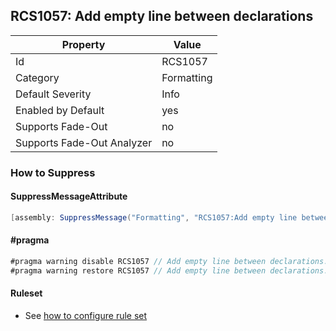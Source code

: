 ## RCS1057: Add empty line between declarations

Property | Value
--- | --- 
Id | RCS1057
Category | Formatting
Default Severity | Info
Enabled by Default | yes
Supports Fade-Out | no
Supports Fade-Out Analyzer | no

### How to Suppress

#### SuppressMessageAttribute

```csharp
[assembly: SuppressMessage("Formatting", "RCS1057:Add empty line between declarations.", Justification = "<Pending>")]
```

#### \#pragma

```csharp
#pragma warning disable RCS1057 // Add empty line between declarations.
#pragma warning restore RCS1057 // Add empty line between declarations.
```

#### Ruleset

* See [how to configure rule set](../HowToConfigureAnalyzers.md)
